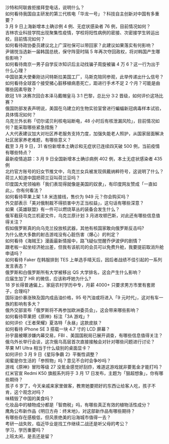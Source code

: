 沙特和阿联酋拒接拜登电话，说明什么？  
如何看待我国自主研发的第三代核电「华龙一号」？科技自主创新对中国有多重要？  
3 月 9 日上海新增本土确诊例 4 例、无症状感染者 76 例，目前情况如何？  
吉林农业科技学院出现聚集性疫情，学校将阳性病例的密接、次密接学生转运出校，目前情况如何？  
如何看待政协委员建议北上广深社保可以带回家？此建议如果落实有何影响？  
尹锡悦当选新一届韩国总统，保守阵营时隔 5 年再次夺回政权，将对韩国产生哪些影响？  
如何看待南京一男子自学反诈知识后主动找骗子周旋被骗 4 万 6？这一行为出于什么心理？  
中国驻美大使秦刚访问特斯拉美国工厂，马斯克陪同参观，此举传递出什么信号？  
如何看待全球首个接受猪心脏移植病患死亡，距进行手术不足 2 个月？可能是由哪些因素导致？  
欧冠 1/8 决赛次回合本泽马戴帽皇马 3:1 巴黎，总比分 3:2 晋级，如何评价这场比赛？  
俄国防部发表声明说，美国在乌建立的生物实验室曾进行蝙蝠新冠病毒样本试验，具体情况如何？  
乌克兰外长称「切尔诺贝利核电站断电，48 小时后有核泄漏风险」，目前情况如何？能采取哪些紧急措施？  
人大代表建议加大对社区养老服务支持力度，加强失能老人照护，从国家层面解决社区居家养老难题，有哪些意义？  
截至 3 月 9 日，31 省份新增本土确诊和无症状已连续四天破 500 例，当前疫情有哪些特点？  
最新疫情追踪：3 月 9 日全国新增本土确诊病例 402 例，本土无症状感染者 435 例  
北约官方账号的妇女节推文中，乌克兰女兵被发现佩戴纳粹符号，这说明了什么？  
荷兰人知道中国把荷兰豆叫荷兰豆吗？  
印度国大党领袖称「我们表现得就像是美国的奴隶」，有印度网友赞成「一直如此」，你有何看法？  
如何看待苹果上架 1.8 米连接线，售价为 949 元？你会购买吗？  
外交部表示「美对俄制裁不得损害中方正当权益」，这句话有哪些深意？  
如果《英雄联盟》有一件可以燃烧草丛的装备会发生什么？  
俄军截获乌克兰机密文件，乌克兰原计划 3 月进攻顿巴斯，对此还有哪些信息值得关注？  
假如俄罗斯真的向乌克兰投放核武器，其他有核国家敢向俄罗斯反击吗?  
为什么绝大多数的射击游戏没有心脏伤害（爆心）的判定？  
如何看待《海贼王》漫画最新情报中，路飞疑似觉醒乔伊波伊的剧情？  
跟老板一起坐经济舱出差，但我有该航司的会员可以免费升舱，我要提前取消升舱申请吗？  
如何看待 Faker 在韩服排到 TES 上单选手晴天后，因后者战绩不佳引起的一系列发言表态？  
俄罗斯和白俄罗斯所有大学被移出 QS 大学排名，这会产生什么影响？  
应届生加了 HR 的微信，应该称呼她为什么?  
18 岁长得普通偏上，家庭农村学历中专，月薪 4000+ 只要求男方市里有套房子，合理吗?  
国际油价暴涨殃及国内成品油价格，95 号汽油或将进入「9 元时代」，这对有车一族的影响有多大？  
俄外交部宣布「俄罗斯将不再参加欧洲委员会」，这会带来哪些影响？  
如何看待苹果把《原神》标注「3A 游戏」?  
如何评价《王者荣耀》夏洛特「永昼」这款皮肤？  
如何看待 iPhone SE 3 搭载一块 4.7 寸的 LCD 屏幕？  
孙宇晨被曝涉嫌内幕交易，FBI 、美国国税局已展开调查，有哪些信息值得关注？  
俄乌外长举行会谈，这次俄乌高层首次直接接触会对针对哪些问题进行讨论？  
苹果 M1 Ultra 相当于什么级别的桌面显卡？  
如何评价 3 月 9 日《星际争霸 2》平衡性调整？  
闺蜜是你生活的「参照物」吗？意见不合时会争吵吗？  
游戏《原神》冒险等级 27 没氪金感觉好刮痧，难道这游戏就非要氪金才能打吗？  
红米官宣 Redmi K50 旗舰系列将于 3 月 17 日发布，主题为「狠超想象」，你有哪些期待？  
孩子 6 岁了，今天亲戚来家里做客，教育她要把好的东西让给客人吃，孩子不肯，这个观念对吗？  
味精毁了中国的美食吗？  
化妆品中的植物成分都是「智商税」吗，有哪些真正有效的植物活性成分？  
鹰角公布新作品《明日方舟：终末地》，对这部新作品有哪些期待？  
有哪些存在感极低，但风景绝美的沿海城市值得一去？  
考研一战失败，临近毕业是找工作继续二战还是听父母的考公？  
学习，学历重要吗？  
上班太闲，是去还是留？  
